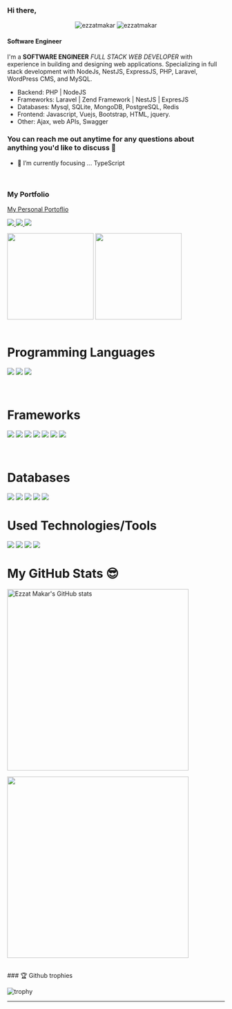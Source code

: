 ### Hi there,

<div align="center">
<img src="https://komarev.com/ghpvc/?username=ezzatmakar&label=Views&color=blue&style=plastic" alt="ezzatmakar" />
<img src="https://komarev.com/ghpvc/?username=ezzatmakar&label=Repos&color=green&style=plastic" alt="ezzatmakar" />
</div>

#### **Software Engineer**

I'm a **SOFTWARE ENGINEER** _FULL STACK WEB DEVELOPER_ with experience in building and designing web applications.
Specializing in full stack development with NodeJs, NestJS, ExpressJS, PHP, Laravel, WordPress CMS, and MySQL. 

* Backend: PHP | NodeJS
* Frameworks: Laravel | Zend Framework | NestJS | ExpresJS
* Databases: Mysql, SQLite, MongoDB, PostgreSQL, Redis
* Frontend: Javascript, Vuejs, Bootstrap, HTML, jquery.
* Other: Ajax, web APIs, Swagger

### You can reach me out anytime for any questions about anything you'd like to discuss 🤝

- 🌱 I’m currently focusing ... TypeScript

<br>

### My Portfolio
<a href ="https://ezzatmakar.vercel.app">
  My Personal Portoflio
</a>
</br>
</hr>
<p>
  <a href ="https://www.linkedin.com/in/ezzat-makar/">
  <img src="https://img.shields.io/badge/-LinkedIN-0A66C2?style=for-the-badge&logo=LinkedIn&logoColor=white"/>
  </a>
  <a href ="https://www.facebook.com/ezzatmakar93/">
  <img src="https://img.shields.io/badge/-Facebook-1877F2?style=for-the-badge&logo=Facebook&logoColor=white"/>
  </a>
  <a href ="https://twitter.com/zizo_makar">
  <img src="https://img.shields.io/badge/-Twitter-1DA1F2?style=for-the-badge&logo=Twitter&logoColor=white"/>
  </a>
</p>

<div align="center>
<a href="https://github.com/ezzatmakar">
<img height="200" src="https://github-readme-stats.vercel.app/api?username=ezzatmakar&count_private=true&show_icons=true&theme=nightowl&include_all_commits=true&langs_count=7"/></a>
<a href="https://github.com/ezzatmakar">
<img height="200" src="https://github-readme-stats.vercel.app/api/top-langs/?username=ezzatmakar&theme=light&hide_langs_below=1" />
</a>

</div>

<br>

# Programming Languages

<div>
<img src="https://img.shields.io/badge/typescript%20-%23007ACC.svg?&style=for-the-badge&logo=typescript&logoColor=white"/>
<img src="https://img.shields.io/badge/php-%23777BB4.svg?&style=for-the-badge&logo=php&logoColor=white"/>
<img src="https://img.shields.io/badge/javascript%20-%23323330.svg?&style=for-the-badge&logo=javascript&logoColor=%23F7DF1E"/>
</div>

<br>
<br>

# Frameworks

<div>
  <img src="https://img.shields.io/badge/nestjs-%23E0234E.svg?style=for-the-badge&logo=nestjs&logoColor=white"/>
  <img src="https://img.shields.io/badge/-Laravel-FF2D20?style=for-the-badge&logo=Laravel&logoColor=white"/>
  <img src="https://img.shields.io/badge/Node.js-43853D?style=for-the-badge&logo=node.js&logoColor=white"/>
  <img src="https://img.shields.io/badge/Express.js-404D59?style=for-the-badge"/>
  <img src="https://img.shields.io/badge/-Vue.js-4FC08D?style=for-the-badge&logo=Vue.js&logoColor=white"/>
  <img src="https://img.shields.io/badge/React-20232A?style=for-the-badge&logo=react&logoColor=61DAFB" />
  <img src="https://img.shields.io/badge/-wordpress-2773aa?style=for-the-badge&logo=wordpress&logoColor=white"/>
</div>


<br>
<br>

# Databases

<div>
  <img src="https://img.shields.io/badge/mysql-%2300f.svg?&style=for-the-badge&logo=mysql&logoColor=white"/>
  <img src ="https://img.shields.io/badge/sqlite-%2307405e.svg?&style=for-the-badge&logo=sqlite&logoColor=white"/>
  <img src="https://img.shields.io/badge/MongoDB-4EA94B?style=for-the-badge&logo=mongodb&logoColor=white"/>
  <img src="https://img.shields.io/badge/PostgreSQL-316192?style=for-the-badge&logo=postgresql&logoColor=white" />
  <img src="https://img.shields.io/badge/redis-%23DD0031.svg?&style=for-the-badge&logo=redis&logoColor=white" />
</div>

# Used Technologies/Tools

<div>

 <img src="https://img.shields.io/badge/-Vs%20Code-007ACC?style=for-the-badge&logo=Visual-Studio-Code&logoColor=whitej"/>
 <img src="https://img.shields.io/badge/-Sublime%20Text-FF9800?style=for-the-badge&logo=Sublime-Text&logoColor=black"/>
 <img src="https://img.shields.io/badge/-Object%20Oriented%20Programming-blue?style=for-the-badge&logo=azure-functions&logoColor=white"/>

 <img src="https://img.shields.io/badge/-Data%20structures%20%26%20Algorithms-CB2E6D?logo=azure-pipelines&style=for-the-badge&logoColor=white"/>

</div>

# My GitHub Stats 😎
<p aligh="left"> <a href="http://www.github.com/ezzatmakar"><img
            src="https://github-readme-stats.vercel.app/api?username=ezzatmakar&show_icons=true&hide=&count_private=true&title_color=0891b2&text_color=ffffff&icon_color=0891b2&bg_color=1c1917&hide_border=true&show_icons=true"
            alt="Ezzat Makar's GitHub stats" width="420px" /></a></p>

<p aligh="right"><a href="http://www.github.com/ezzatmakar" ><img src="https://github-readme-streak-stats.herokuapp.com/?user=ezzatmakar&stroke=ffffff&background=1c1917&ring=0891b2&fire=0891b2&currStreakNum=ffffff&currStreakLabel=0891b2&sideNums=ffffff&sideLabels=ffffff&dates=ffffff&hide_border=true"
            width="420px" /></a></p>


<br>
### 🏆 Github trophies

<p>
 
![trophy](https://github-profile-trophy.vercel.app/?username=ezzatmakar&margin-w=15theme=dark)
    
</p>

<hr>
